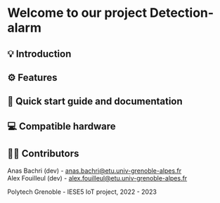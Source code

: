 # Welcome to our project Detection-alarm

## 💡 Introduction



## ⚙️ Features



## 📲 Quick start guide and documentation



## 💻 Compatible hardware



## 🧑‍💻 Contributors

Anas Bachri (dev) - [anas.bachri@etu.univ-grenoble-alpes.fr](mailto:Anas.Bachri@etu.univ-grenoble-alpes.fr)<br>
Alex Fouilleul (dev) - [alex.fouilleul@etu.univ-grenoble-alpes.fr](mailto:alex.fouilleul@etu.univ-grenoble-alpes.fr)<br>

Polytech Grenoble - IESE5
IoT project, 2022 - 2023
